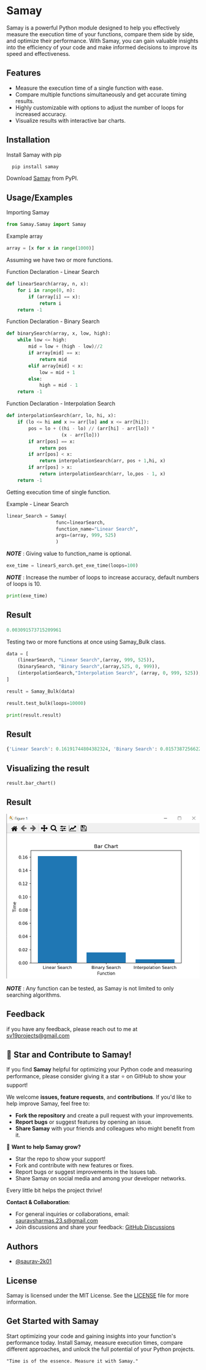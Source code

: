 
# Samay

Samay is a powerful Python module designed to help you effectively measure the execution time of your functions, compare them side by side, and optimize their performance. With Samay, you can gain valuable insights into the efficiency of your code and make informed decisions to improve its speed and effectiveness.


## Features

- Measure the execution time of a single function with ease.
- Compare multiple functions simultaneously and get accurate timing results.
- Highly customizable with options to adjust the number of loops for increased accuracy.
- Visualize results with interactive bar charts.

## Installation

Install Samay with pip

```bash
  pip install samay
```
Download [Samay](https://pypi.org/project/Samay/) from PyPI.

## Usage/Examples
Importing Samay
```python
from Samay.Samay import Samay
```
Example array
```python
array = [x for x in range(1000)]
```
Assuming we have two or more functions.

Function Declaration - Linear Search
```python
def linearSearch(array, n, x):
    for i in range(0, n):
        if (array[i] == x):
            return i
    return -1
```
Function Declaration - Binary Search
```python
def binarySearch(array, x, low, high):
	while low <= high:
		mid = low + (high - low)//2
		if array[mid] == x:
			return mid
		elif array[mid] < x:
			low = mid + 1
		else:
			high = mid - 1
	return -1
```
Function Declaration - Interpolation Search
```python
def interpolationSearch(arr, lo, hi, x):
	if (lo <= hi and x >= arr[lo] and x <= arr[hi]):
		pos = lo + ((hi - lo) // (arr[hi] - arr[lo]) *
					(x - arr[lo]))
		if arr[pos] == x:
			return pos
		if arr[pos] < x:
			return interpolationSearch(arr, pos + 1,hi, x)
		if arr[pos] > x:
			return interpolationSearch(arr, lo,pos - 1, x)
	return -1
```
Getting execution time of single function.

Example - Linear Search
```python
linear_Search = Samay(
                  func=linearSearch,
                  function_name="Linear Search", 
                  args=(array, 999, 525)
                  )

```
**_NOTE_** : Giving value to function_name is optional.
```python
exe_time = linearS_earch.get_exe_time(loops=100)
```
**_NOTE_** : Increase the number of loops to increase accuracy, default numbers of loops is 10.
```python
print(exe_time)
```
## Result
```python
0.003091573715209961
```
Testing two or more functions at once using Samay_Bulk class.
```python
data = [
	(linearSearch, "Linear Search",(array, 999, 525)),
	(binarySearch, "Binary Search",(array,525, 0, 999)),
	(interpolationSearch,"Interpolation Search", (array, 0, 999, 525)),
]
```
```python
result = Samay_Bulk(data)
```
```python
result.test_bulk(loops=10000)
```
```python
print(result.result)
```
## Result
```python
{'Linear Search': 0.16191744804382324, 'Binary Search': 0.015738725662231445, 'Interpolation Search': 0.005555152893066406}
```
## Visualizing the result
```python
result.bar_chart()
```
## Result
![Bar Chart](https://github.com/saurav-2k01/Samay/blob/master/Example_test.png)

**_NOTE_** : Any function can be tested, as Samay is not limited to only searching algorithms.
## Feedback
if you have any feedback, please reach out to me at sv19projects@gmail.com

## 🌟 Star and Contribute to Samay!

If you find **Samay** helpful for optimizing your Python code and measuring performance, please consider giving it a star ⭐ on GitHub to show your support!

We welcome **issues, feature requests**, and **contributions**. If you'd like to help improve Samay, feel free to:
- **Fork the repository** and create a pull request with your improvements.
- **Report bugs** or suggest features by opening an issue.
- **Share Samay** with your friends and colleagues who might benefit from it.

🔧 **Want to help Samay grow?**  
- Star the repo to show your support!
- Fork and contribute with new features or fixes.
- Report bugs or suggest improvements in the Issues tab.
- Share Samay on social media and among your developer networks.

Every little bit helps the project thrive!

**Contact & Collaboration**:  
- For general inquiries or collaborations, email: [sauravsharmas.23.s@gmail.com](mailto:sv19projects@gmail.com)
- Join discussions and share your feedback: [GitHub Discussions](https://github.com/saurav-2k01/Samay/discussions)

## Authors

- [@saurav-2k01](https://github.com/saurav-2k01)

## License
Samay is licensed under the MIT License. See the [LICENSE](LICENSE) file for more information.

## Get Started with Samay

Start optimizing your code and gaining insights into your function's performance today. Install Samay, measure execution times, compare different approaches, and unlock the full potential of your Python projects.

    "Time is of the essence. Measure it with Samay."
